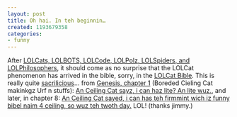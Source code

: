 ```yaml
---
layout: post
title: Oh hai. In teh beginnin…
created: 1193679358
categories:
- funny
---
```

After <a href="http://lorcancoyle.org/blog/2007/06/03/lolcats-lolbots-and-lolcode/">LOLCats, LOLBOTS, LOLCode, LOLPolz, LOLSpiders, and LOLPhilosophers</a>, it should come as no surprise that the LOLCat phenomenon has arrived in the bible, sorry, in the <a href="http://www.lolcatbible.com">LOLCat Bible</a>. This is really quite <a href="http://www.snpp.com/episodes/1F14.html">sacrilicious</a>... from <a href="http://www.lolcatbible.com/index.php?title=Genesis_1">Genesis, chapter 1</a> (Boreded Cieling Cat makinkgz Urf n stuffs): <a href="http://www.lolcatbible.com/index.php?title=Genesis_1#1">An Ceiling Cat sayz, i can haz lite? An lite wuz.</a>, and later, in chapter 8: <a href="http://www.lolcatbible.com/index.php?title=Genesis_1#8">An Ceiling Cat sayed, i can has teh firmmint wich iz funny bibel naim 4 ceiling, so wuz teh twoth day.</a> LOL! (thanks jimmy.)
